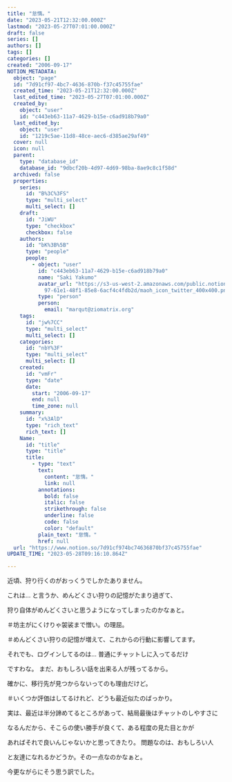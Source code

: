 ```yaml
---
title: "怠惰。"
date: "2023-05-21T12:32:00.000Z"
lastmod: "2023-05-27T07:01:00.000Z"
draft: false
series: []
authors: []
tags: []
categories: []
created: "2006-09-17"
NOTION_METADATA:
  object: "page"
  id: "7d91cf97-4bc7-4636-870b-f37c45755fae"
  created_time: "2023-05-21T12:32:00.000Z"
  last_edited_time: "2023-05-27T07:01:00.000Z"
  created_by:
    object: "user"
    id: "c443eb63-11a7-4629-b15e-c6ad918b79a0"
  last_edited_by:
    object: "user"
    id: "1219c5ae-11d8-48ce-aec6-d385ae29af49"
  cover: null
  icon: null
  parent:
    type: "database_id"
    database_id: "9dbcf20b-4d97-4d69-98ba-8ae9c8c1f58d"
  archived: false
  properties:
    series:
      id: "B%3C%3FS"
      type: "multi_select"
      multi_select: []
    draft:
      id: "JiWU"
      type: "checkbox"
      checkbox: false
    authors:
      id: "bK%3B%5B"
      type: "people"
      people:
        - object: "user"
          id: "c443eb63-11a7-4629-b15e-c6ad918b79a0"
          name: "Saki Yakumo"
          avatar_url: "https://s3-us-west-2.amazonaws.com/public.notion-static.com/3ad1c4\
            97-61e1-48f1-85e8-6acf4c4fdb2d/maoh_icon_twitter_400x400.png"
          type: "person"
          person:
            email: "marqut@ziomatrix.org"
    tags:
      id: "jw%7CC"
      type: "multi_select"
      multi_select: []
    categories:
      id: "nbY%3F"
      type: "multi_select"
      multi_select: []
    created:
      id: "vmFr"
      type: "date"
      date:
        start: "2006-09-17"
        end: null
        time_zone: null
    summary:
      id: "x%3AlD"
      type: "rich_text"
      rich_text: []
    Name:
      id: "title"
      type: "title"
      title:
        - type: "text"
          text:
            content: "怠惰。"
            link: null
          annotations:
            bold: false
            italic: false
            strikethrough: false
            underline: false
            code: false
            color: "default"
          plain_text: "怠惰。"
          href: null
  url: "https://www.notion.so/7d91cf974bc74636870bf37c45755fae"
UPDATE_TIME: "2023-05-28T09:16:10.864Z"

---
```

<link rel="stylesheet" href="https://cdn.jsdelivr.net/npm/katex@0.16.2/dist/katex.min.css" integrity="sha384-bYdxxUwYipFNohQlHt0bjN/LCpueqWz13HufFEV1SUatKs1cm4L6fFgCi1jT643X" crossorigin="anonymous">


近頃、狩り行くのがおっくうでしかたありません。


これは… と言うか、めんどくさい狩りの記憶がたまり過ぎて、


狩り自体がめんどくさいと思うようになってしまったのかなぁと。


＃坊主がにくけりゃ袈裟まで憎い。の理屈。


＃めんどくさい狩りの記憶が増えて、これからの行動に影響してます。


それでも、ログインしてるのは… 普通にチャットしに入ってるだけ


ですわな。 まだ、おもしろい話を出来る人が残ってるから。


確かに、移行先が見つからないってのも理由だけど。


＃いくつか評価はしてるけれど、どうも最近似たのばっかり。


実は、最近は半分諦めてるところがあって、結局最後はチャットのしやすさに


なるんだから、そこらの使い勝手が良くて、ある程度の見た目とかが


あればそれで良いんじゃないかと思ってきたり。 問題なのは、おもしろい人


と友達になれるかどうか。その一点なのかなぁと。


今更ながらにそう思う訳でした。


